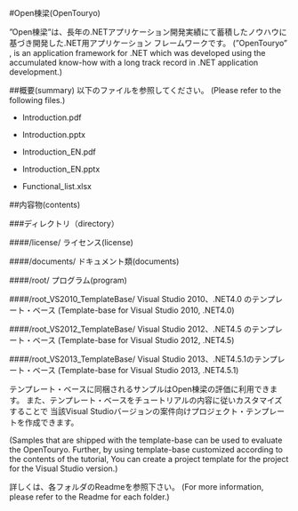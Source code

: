 ﻿#Open棟梁(OpenTouryo)

 ”Open棟梁”は、長年の.NETアプリケーション開発実績にて蓄積したノウハウに基づき開発した.NET用アプリケーション フレームワークです。
(”OpenTouryo” , is an application framework for .NET which was developed using the accumulated know-how with a long track record in .NET application development.)

##概要(summary)
以下のファイルを参照してください。
(Please refer to the following files.)

 - Introduction.pdf
 - Introduction.pptx
 - Introduction_EN.pdf
 - Introduction_EN.pptx

 - Functional_list.xlsx

##内容物(contents)

###ディレクトリ（directory）

####/license/
ライセンス(license)

####/documents/
ドキュメント類(documents)

####/root/
プログラム(program)

####/root_VS2010_TemplateBase/
Visual Studio 2010、.NET4.0  のテンプレート・ベース
(Template-base for Visual Studio 2010, .NET4.0)

####/root_VS2012_TemplateBase/
Visual Studio 2012、.NET4.5  のテンプレート・ベース
(Template-base for Visual Studio 2012, .NET4.5)

####/root_VS2013_TemplateBase/
Visual Studio 2013、.NET4.5.1のテンプレート・ベース
(Template-base for Visual Studio 2013, .NET4.5.1)

テンプレート・ベースに同梱されるサンプルはOpen棟梁の評価に利用できます。
また、テンプレート・ベースをチュートリアルの内容に従いカスタマイズすることで
当該Visual Studioバージョンの案件向けプロジェクト・テンプレートを作成できます。 

(Samples that are shipped with the template-base can be used to evaluate the OpenTouryo. 
Further, by using template-base customized according to the contents of the tutorial, 
You can create a project template for the project for the Visual Studio version.)

詳しくは、各フォルダのReadmeを参照下さい。
(For more information, please refer to the Readme for each folder.)
